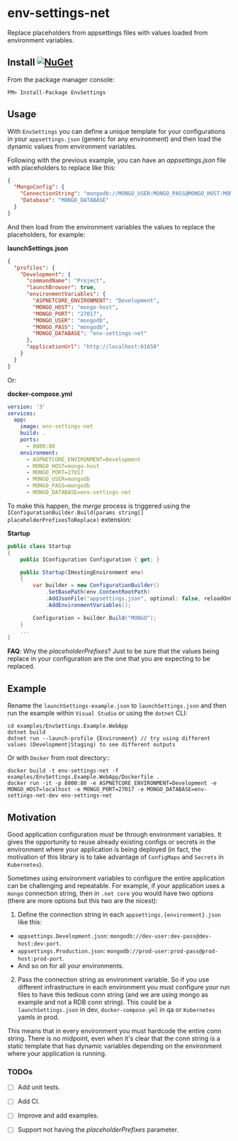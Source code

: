 # env-settings-net
Replace placeholders from appsettings files with values loaded from environment variables.

## Install [![NuGet](https://img.shields.io/nuget/v/EnvSettings.svg)](https://www.nuget.org/packages/EnvSettings)
From the package manager console:
```
PM> Install-Package EnvSettings
```

## Usage

With `EnvSettings` you can define a unique template for your configurations in your `appsettings.json` (generic for any environment) and then load the dynamic values from environment variables.

Following with the previous example, you can have an *appsettings.json* file with placeholders to replace like this:

```json
{
  "MongoConfig": {
    "ConnectionString": "mongodb://MONGO_USER:MONGO_PASS@MONGO_HOST:MONGO_PORT",
    "Database": "MONGO_DATABASE"
  }
}
```

And then load from the environment variables the values to replace the placeholders, for example:

**launchSettings.json**
```json
{
  "profiles": {
    "Development": {
      "commandName": "Project",
      "launchBrowser": true,
      "environmentVariables": {
        "ASPNETCORE_ENVIRONMENT": "Development",
        "MONGO_HOST": "mongo-host",
        "MONGO_PORT": "27017",
        "MONGO_USER": "mongodb",
        "MONGO_PASS": "mongodb",
        "MONGO_DATABASE": "env-settings-net"
      },
      "applicationUrl": "http://localhost:61658"
    }
  }
}
```

Or:

**docker-compose.yml**
```yml
version: '3'
services:
  app:
    image: env-settings-net
    build: .
    ports:
      - 8000:80
    environment:
      - ASPNETCORE_ENVIRONMENT=Development
      - MONGO_HOST=mongo-host
      - MONGO_PORT=27017
      - MONGO_USER=mongodb
      - MONGO_PASS=mongodb
      - MONGO_DATABASE=env-settings-net
```

To make this happen, the *merge* process is triggered using the `IConfigurationBuilder.Build(params string[] placeholderPrefixesToReplace)` extension:

**Startup**
```cs
public class Startup
{
    public IConfiguration Configuration { get; }

    public Startup(IHostingEnvironment env)
    {
        var builder = new ConfigurationBuilder()
            .SetBasePath(env.ContentRootPath)
            .AddJsonFile("appsettings.json", optional: false, reloadOnChange: true)
            .AddEnvironmentVariables();

        Configuration = builder.Build("MONGO");
    }
    ...
}
```

**FAQ**: Why the *placeholderPrefixes*? Just to be sure that the values being replace in your configuration are the one that you are expecting to be replaced.

## Example

Rename the `launchSettings-example.json` to `launchSettings.json` and then run the example within `Visual Studio` or using the `dotnet` CLI:

```
cd examples/EnvSettings.Example.WebApp
dotnet build
dotnet run --launch-profile {Environment} // try using different values (Development|Staging) to see different outputs
```

Or with `Docker` from root directory::

```
docker build -t env-settings-net -f examples/EnvSettings.Example.WebApp/Dockerfile .
docker run -it -p 8000:80 -e ASPNETCORE_ENVIRONMENT=Development -e MONGO_HOST=localhost -e MONGO_PORT=27017 -e MONGO_DATABASE=env-settings-net-dev env-settings-net
```

## Motivation

Good application configuration *must* be through environment variables. It gives the opportunity to reuse already existing configs or secrets in the environment where your application is being deployed (in fact, the motivation of this library is to take advantage of `ConfigMaps` and `Secrets` in `Kubernetes`).

Sometimes using environment variables to configure the entire application can be challenging and repeatable. For example, if your application uses a `mongo` connection string, then in `.net core` you would have two options (there are more options but this two are the nicest):
1. Define the connection string in each `appsettings.{environment}.json` like this:
* `appsettings.Development.json`: `mongodb://dev-user:dev-pass@dev-host:dev-port`.
* `appsettings.Production.json`: `mongodb://prod-user:prod-pass@prod-host:prod-port`.
* And so on for all your environments.

2. Pass the connection string as environment variable. So if you use different infrastructure in each environment you must configure your run files to have this tedious conn string (and we are using mongo as example and not a RDB conn string). This could be a `launchSettings.json` in dev, `docker-compose.yml` in qa or `Kubernetes` yamls in prod.


This means that in every environment you must hardcode the entire conn string. There is no midpoint, even when it's clear that the conn string is a static template that has dynamic variables depending on the environment where your application is running.

### TODOs
- [ ] Add unit tests.
- [ ] Add CI.
- [ ] Improve and add examples.
- [ ] Support not having the *placeholderPrefixes* parameter.

